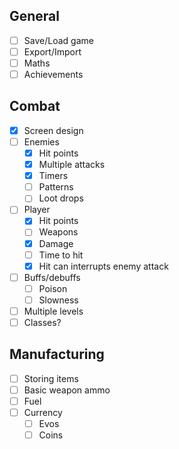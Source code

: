 ## General

- [ ] Save/Load game
- [ ] Export/Import
- [ ] Maths
- [ ] Achievements

## Combat

- [x] Screen design
- [ ] Enemies
  - [x] Hit points
  - [x] Multiple attacks
  - [x] Timers
  - [ ] Patterns
  - [ ] Loot drops
- [ ] Player
  - [x] Hit points
  - [ ] Weapons
  - [x] Damage
  - [ ] Time to hit
  - [x] Hit can interrupts enemy attack
- [ ] Buffs/debuffs
  - [ ] Poison
  - [ ] Slowness
- [ ] Multiple levels
- [ ] Classes?

## Manufacturing

- [ ] Storing items
- [ ] Basic weapon ammo
- [ ] Fuel
- [ ] Currency
  - [ ] Evos
  - [ ] Coins
